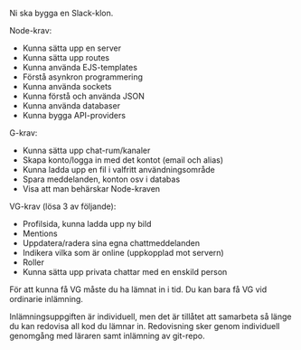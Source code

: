 Ni ska bygga en Slack-klon.

Node-krav:
- Kunna sätta upp en server
- Kunna sätta upp routes
- Kunna använda EJS-templates
- Förstå asynkron programmering
- Kunna använda sockets
- Kunna förstå och använda JSON
- Kunna använda databaser
- Kunna bygga API-providers

G-krav:
- Kunna sätta upp chat-rum/kanaler
- Skapa konto/logga in med det kontot (email och alias)
- Kunna ladda upp en fil i valfritt användningsområde
- Spara meddelanden, konton osv i databas
- Visa att man behärskar Node-kraven

VG-krav (lösa 3 av följande):
- Profilsida, kunna ladda upp ny bild
- Mentions
- Uppdatera/radera sina egna chattmeddelanden
- Indikera vilka som är online (uppkopplad mot servern)
- Roller
- Kunna sätta upp privata chattar med en enskild person

För att kunna få VG måste du ha lämnat in i tid. Du kan bara få VG vid ordinarie inlämning.

Inlämningsuppgiften är individuell, men det är tillåtet att samarbeta så länge du kan redovisa all kod du lämnar in. Redovisning sker genom individuell genomgång med läraren samt inlämning av git-repo.
